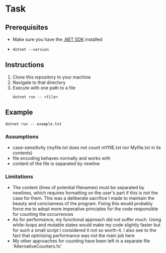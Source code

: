 # Task
## Prerequisites
- Make sure you have the [.NET SDK](https://dotnet.microsoft.com/en-us/download) installed
-  ```fish
   dotnet --version
   
## Instructions
1. Clone this repository to your machine
2. Navigate to that directory
3. Execute with one path to a file
   ```fish
   dotnet run -- <file>
   ```
## Example
   ```fish
   dotnet run -- example.txt
   ```



### Assumptions
- case-sensitivity (myfile.txt does not count mYfIlE.txt nor Myfile.txt in its contents)
- file encoding behaves normally and works with 
- content of the file is separated by newline

### Limitations
- The content (lines of potential filenames) must be separated by newlines, which requires formatting on the user's part if this is not the case for them. This was a deliberate sacrifice I made to maintain the beauty and conciseness of the program. Fixing this would probably force me to adopt more imperative principles for the code responsible for counting the occurrences
- As for performance, my functional approach did not suffer much. Using while-loops and mutable states would make my code slightly faster but for such a small script I considered it not so worth-it. I also see to the fact that optmizing performance was not the main job here 
- My other approaches for counting have been left in a separate file 'AlternativeCounters.fs'


